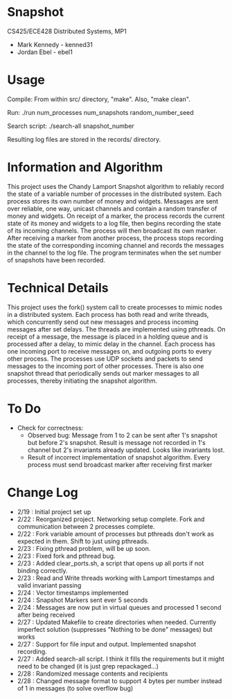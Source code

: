 Snapshot
========
CS425/ECE428 Distributed Systems, MP1

 - Mark Kennedy - kenned31
 - Jordan Ebel  - ebel1

Usage
=====
Compile: From within src/ directory, "make".  Also, "make clean".

Run: ./run num_processes num_snapshots random_number_seed

Search script: ./search-all snapshot_number

Resulting log files are stored in the records/ directory.

Information and Algorithm
==========================
This project uses the Chandy Lamport Snapshot algorithm to reliably record the state of a variable number of processes in the distributed system.  Each process stores its own number of money and widgets.  Messages are sent over reliable, one way, unicast channels and contain a random transfer of money and widgets.  On receipt of a marker, the process records the current state of its money and widgets to a log file, then begins recording the state of its incoming channels.  The process will then broadcast its own marker.  After receiving a marker from another process, the process stops recording the state of the corresponding incoming channel and records the messages in the channel to the log file.  The program terminates when the set number of snapshots have been recorded.

Technical Details
==================
This project uses the fork() system call to create processes to mimic nodes in a distributed system.  Each process has both read and write threads, which concurrently send out new messages and process incoming messages after set delays.  The threads are implemented using pthreads.  On receipt of a message, the message is placed in a holding queue and is processed after a delay, to mimic delay in the channel.  Each process has one incoming port to receive messages on, and outgoing ports to every other process.  The processes use UDP sockets and packets to send messages to the incoming port of other processes.  There is also one snapshot thread that periodically sends out marker messages to all processes, thereby initiating the snapshot algorithm.

To Do
=====
 - Check for correctness:
    - Observed bug: Message from 1 to 2 can be sent after 1's snapshot but before 2's snapshot.  Result is message not recorded in 1's channel but 2's invariants already updated.  Looks like invariants lost.
    - Result of incorrect implementation of snapshot algorithm.  Every process must send broadcast marker after receiving first marker

Change Log
==========
 - 2/19 : Initial project set up
 - 2/22 : Reorganized project.  Networking setup complete.  Fork and communication between 2 processes complete.
 - 2/22 : Fork variable amount of processes but pthreads don't work as expected in them. Shift to just using pthreads.
 - 2/23 : Fixing pthread problem, will be up soon.
 - 2/23 : Fixed fork and pthread bug.
 - 2/23 : Added clear_ports.sh, a script that opens up all ports if not binding correctly.
 - 2/23 : Read and Write threads working with Lamport timestamps and valid invariant passing
 - 2/24 : Vector timestamps implemented
 - 2/24 : Snapshot Markers sent ever 5 seconds
 - 2/24 : Messages are now put in virtual queues and processed 1 second after being received
 - 2/27 : Updated Makefile to create directories when needed.  Currently imperfect solution (suppresses "Nothing to be done" messages) but works
 - 2/27 : Support for file input and output. Implemented snapshot recording.
 - 2/27 : Added search-all script.  I think it fills the requirements but it might need to be changed (it is just grep repackaged...)
 - 2/28 : Randomized message contents and recipients
 - 2/28 : Changed message format to support 4 bytes per number instead of 1 in messages (to solve overflow bug)

